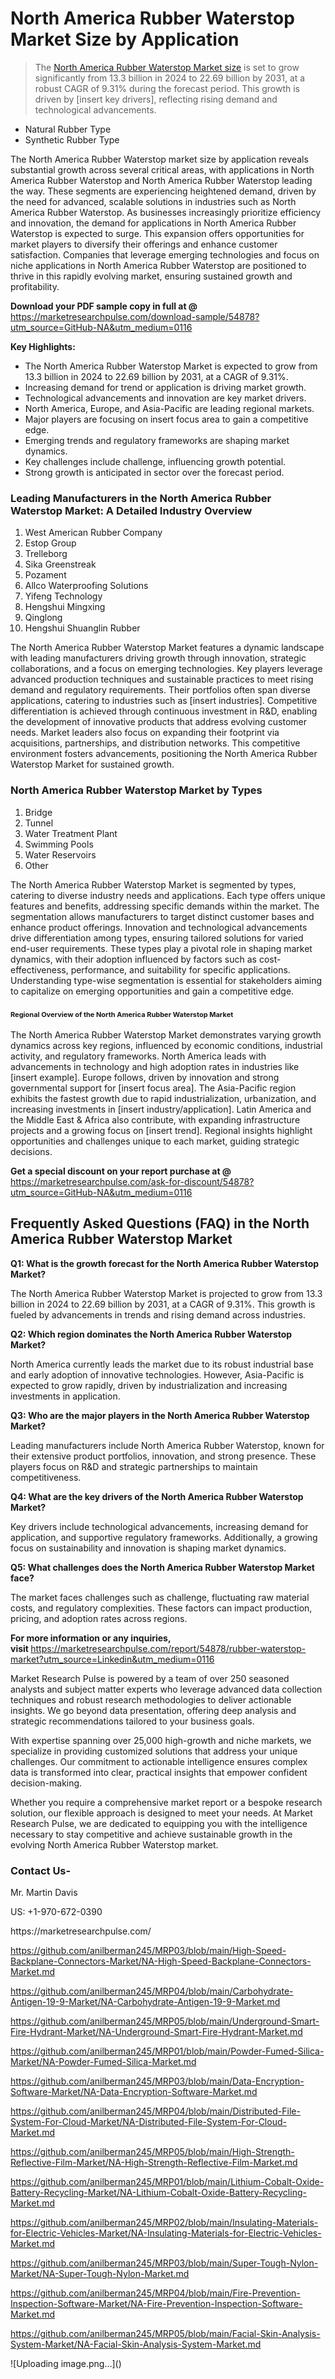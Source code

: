 <h1>North America Rubber Waterstop Market&nbsp;Size by Application</h1><blockquote><p>The <a href="https://marketresearchpulse.com/download-sample/54878?utm_source=GitHub-NA&amp;utm_medium=0116">North America Rubber Waterstop Market size</a> is set to grow significantly from 13.3 billion in 2024 to 22.69 billion by 2031, at a robust CAGR of 9.31% during the forecast period. This growth is driven by [insert key drivers], reflecting rising demand and technological advancements.</p></blockquote><ul><li>Natural Rubber Type<li> Synthetic Rubber Type</li></ul><p>The North America Rubber Waterstop market size by application reveals substantial growth across several critical areas, with applications in North America Rubber Waterstop and North America Rubber Waterstop leading the way. These segments are experiencing heightened demand, driven by the need for advanced, scalable solutions in industries such as North America Rubber Waterstop. As businesses increasingly prioritize efficiency and innovation, the demand for applications in North America Rubber Waterstop is expected to surge. This expansion offers opportunities for market players to diversify their offerings and enhance customer satisfaction. Companies that leverage emerging technologies and focus on niche applications in North America Rubber Waterstop are positioned to thrive in this rapidly evolving market, ensuring sustained growth and profitability.</p><p><strong>Download your PDF sample copy in full at @ </strong><a href="https://marketresearchpulse.com/download-sample/54878?utm_source=GitHub-NA&amp;utm_medium=0116">https://marketresearchpulse.com/download-sample/54878?utm_source=GitHub-NA&amp;utm_medium=0116</a></p><p><strong>Key Highlights: </strong></p><ul><li>The North America Rubber Waterstop Market is expected to grow from 13.3 billion in 2024 to 22.69 billion by 2031, at a CAGR of 9.31%.</li><li>Increasing demand for trend or application is driving market growth.</li><li>Technological advancements and innovation are key market drivers.</li><li>North America, Europe, and Asia-Pacific are leading regional markets.</li><li>Major players are focusing on insert focus area to gain a competitive edge.</li><li>Emerging trends and regulatory frameworks are shaping market dynamics.</li><li>Key challenges include challenge, influencing growth potential.</li><li>Strong growth is anticipated in sector over the forecast period.</li></ul><h3>Leading Manufacturers in the North America Rubber Waterstop Market: A Detailed Industry Overview</h3><ol><li>West American Rubber Company</li><li>Estop Group</li><li>Trelleborg</li><li>Sika Greenstreak</li><li>Pozament</li><li>Allco Waterproofing Solutions</li><li>Yifeng Technology</li><li>Hengshui Mingxing</li><li>Qinglong</li><li>Hengshui Shuanglin Rubber</li></ol><div class="flex max-w-full flex-col flex-grow"><div class="min-h-8 text-message flex w-full flex-col items-end gap-2 whitespace-normal break-words [.text-message+&amp;]:mt-5" dir="auto" data-message-author-role="assistant" data-message-id="fd8432e4-4910-450d-b182-61b7bfb0a01f" data-message-model-slug="gpt-4o"><div class="flex w-full flex-col gap-1 empty:hidden first:pt-[3px]"><div class="markdown prose w-full break-words dark:prose-invert light"><p>The North America Rubber Waterstop Market features a dynamic landscape with leading manufacturers driving growth through innovation, strategic collaborations, and a focus on emerging technologies. Key players leverage advanced production techniques and sustainable practices to meet rising demand and regulatory requirements. Their portfolios often span diverse applications, catering to industries such as [insert industries]. Competitive differentiation is achieved through continuous investment in R&amp;D, enabling the development of innovative products that address evolving customer needs. Market leaders also focus on expanding their footprint via acquisitions, partnerships, and distribution networks. This competitive environment fosters advancements, positioning the North America Rubber Waterstop Market for sustained growth.</p></div></div></div></div><h3>North America Rubber Waterstop Market by Types</h3><ol><li>Bridge<li> Tunnel<li> Water Treatment Plant<li> Swimming Pools<li> Water Reservoirs<li> Other</li></ol><div class="flex max-w-full flex-col flex-grow"><div class="min-h-8 text-message flex w-full flex-col items-end gap-2 whitespace-normal break-words [.text-message+&amp;]:mt-5" dir="auto" data-message-author-role="assistant" data-message-id="084470be-0bb7-4664-bddf-5156b4f41249" data-message-model-slug="gpt-4o-mini"><div class="flex w-full flex-col gap-1 empty:hidden first:pt-[3px]"><div class="markdown prose w-full break-words dark:prose-invert light"><p>The North America Rubber Waterstop Market is segmented by types, catering to diverse industry needs and applications. Each type offers unique features and benefits, addressing specific demands within the market. The segmentation allows manufacturers to target distinct customer bases and enhance product offerings. Innovation and technological advancements drive differentiation among types, ensuring tailored solutions for varied end-user requirements. These types play a pivotal role in shaping market dynamics, with their adoption influenced by factors such as cost-effectiveness, performance, and suitability for specific applications. Understanding type-wise segmentation is essential for stakeholders aiming to capitalize on emerging opportunities and gain a competitive edge.</p></div></div></div></div><h3><span style="font-size: 11px;">Regional Overview of the North America Rubber Waterstop Market</span></h3><div class="flex max-w-full flex-col flex-grow"><div class="min-h-8 text-message flex w-full flex-col items-end gap-2 whitespace-normal break-words [.text-message+&amp;]:mt-5" dir="auto" data-message-author-role="assistant" data-message-id="e9038762-ce64-4e30-91c9-9bd413514231" data-message-model-slug="gpt-4o-mini"><div class="flex w-full flex-col gap-1 empty:hidden first:pt-[3px]"><div class="markdown prose w-full break-words dark:prose-invert light"><p>The North America Rubber Waterstop Market demonstrates varying growth dynamics across key regions, influenced by economic conditions, industrial activity, and regulatory frameworks. North America leads with advancements in technology and high adoption rates in industries like [insert example]. Europe follows, driven by innovation and strong governmental support for [insert focus area]. The Asia-Pacific region exhibits the fastest growth due to rapid industrialization, urbanization, and increasing investments in [insert industry/application]. Latin America and the Middle East &amp; Africa also contribute, with expanding infrastructure projects and a growing focus on [insert trend]. Regional insights highlight opportunities and challenges unique to each market, guiding strategic decisions.</p></div></div></div></div><p><strong>Get a special discount on your report purchase at @ </strong><a href="https://marketresearchpulse.com/ask-for-discount/54878?utm_source=GitHub-NA&amp;utm_medium=0116">https://marketresearchpulse.com/ask-for-discount/54878?utm_source=GitHub-NA&amp;utm_medium=0116</a></p><h2>Frequently Asked Questions (FAQ) in the North America Rubber Waterstop Market</h2><p><strong>Q1: What is the growth forecast for the North America Rubber Waterstop Market?</strong></p><p>The North America Rubber Waterstop Market is projected to grow from 13.3 billion in 2024 to 22.69 billion by 2031, at a CAGR of 9.31%. This growth is fueled by advancements in trends and rising demand across industries.</p><p><strong>Q2: Which region dominates the North America Rubber Waterstop Market?</strong></p><p>North America currently leads the market due to its robust industrial base and early adoption of innovative technologies. However, Asia-Pacific is expected to grow rapidly, driven by industrialization and increasing investments in application.</p><p><strong>Q3: Who are the major players in the North America Rubber Waterstop Market?</strong></p><p>Leading manufacturers include North America Rubber Waterstop, known for their extensive product portfolios, innovation, and strong presence. These players focus on R&amp;D and strategic partnerships to maintain competitiveness.</p><p><strong>Q4: What are the key drivers of the North America Rubber Waterstop Market?</strong></p><p>Key drivers include technological advancements, increasing demand for application, and supportive regulatory frameworks. Additionally, a growing focus on sustainability and innovation is shaping market dynamics.</p><p><strong>Q5: What challenges does the North America Rubber Waterstop Market face?</strong></p><p>The market faces challenges such as challenge, fluctuating raw material costs, and regulatory complexities. These factors can impact production, pricing, and adoption rates across regions.</p><p><strong>For more information or any inquiries, visit&nbsp;</strong><a href="https://marketresearchpulse.com/report/54878/rubber-waterstop-market?utm_source=Linkedin&utm_medium=0116">https://marketresearchpulse.com/report/54878/rubber-waterstop-market?utm_source=Linkedin&utm_medium=0116</a></p><p>Market Research Pulse is powered by a team of over 250 seasoned analysts and subject matter experts who leverage advanced data collection techniques and robust research methodologies to deliver actionable insights. We go beyond data presentation, offering deep analysis and strategic recommendations tailored to your business goals.</p><p>With expertise spanning over 25,000 high-growth and niche markets, we specialize in providing customized solutions that address your unique challenges. Our commitment to actionable intelligence ensures complex data is transformed into clear, practical insights that empower confident decision-making.</p><p>Whether you require a comprehensive market report or a bespoke research solution, our flexible approach is designed to meet your needs. At Market Research Pulse, we are dedicated to equipping you with the intelligence necessary to stay competitive and achieve sustainable growth in the evolving North America Rubber Waterstop market.</p><h3><strong>Contact Us-</strong></h3><p>Mr. Martin Davis</p><p>US: +1-970-672-0390</p><p>https://marketresearchpulse.com/</p><p><a href="https://github.com/anilberman245/MRP03/blob/main/High-Speed-Backplane-Connectors-Market/NA-High-Speed-Backplane-Connectors-Market.md">https://github.com/anilberman245/MRP03/blob/main/High-Speed-Backplane-Connectors-Market/NA-High-Speed-Backplane-Connectors-Market.md</a></p><p><a href="https://github.com/anilberman245/MRP04/blob/main/Carbohydrate-Antigen-19-9-Market/NA-Carbohydrate-Antigen-19-9-Market.md">https://github.com/anilberman245/MRP04/blob/main/Carbohydrate-Antigen-19-9-Market/NA-Carbohydrate-Antigen-19-9-Market.md</a></p><p><a href="https://github.com/anilberman245/MRP05/blob/main/Underground-Smart-Fire-Hydrant-Market/NA-Underground-Smart-Fire-Hydrant-Market.md">https://github.com/anilberman245/MRP05/blob/main/Underground-Smart-Fire-Hydrant-Market/NA-Underground-Smart-Fire-Hydrant-Market.md</a></p><p><a href="https://github.com/anilberman245/MRP01/blob/main/Powder-Fumed-Silica-Market/NA-Powder-Fumed-Silica-Market.md">https://github.com/anilberman245/MRP01/blob/main/Powder-Fumed-Silica-Market/NA-Powder-Fumed-Silica-Market.md</a></p><p><a href="https://github.com/anilberman245/MRP03/blob/main/Data-Encryption-Software-Market/NA-Data-Encryption-Software-Market.md">https://github.com/anilberman245/MRP03/blob/main/Data-Encryption-Software-Market/NA-Data-Encryption-Software-Market.md</a></p><p><a href="https://github.com/anilberman245/MRP04/blob/main/Distributed-File-System-For-Cloud-Market/NA-Distributed-File-System-For-Cloud-Market.md">https://github.com/anilberman245/MRP04/blob/main/Distributed-File-System-For-Cloud-Market/NA-Distributed-File-System-For-Cloud-Market.md</a></p><p><a href="https://github.com/anilberman245/MRP05/blob/main/High-Strength-Reflective-Film-Market/NA-High-Strength-Reflective-Film-Market.md">https://github.com/anilberman245/MRP05/blob/main/High-Strength-Reflective-Film-Market/NA-High-Strength-Reflective-Film-Market.md</a></p><p><a href="https://github.com/anilberman245/MRP01/blob/main/Lithium-Cobalt-Oxide-Battery-Recycling-Market/NA-Lithium-Cobalt-Oxide-Battery-Recycling-Market.md">https://github.com/anilberman245/MRP01/blob/main/Lithium-Cobalt-Oxide-Battery-Recycling-Market/NA-Lithium-Cobalt-Oxide-Battery-Recycling-Market.md</a></p><p><a href="https://github.com/anilberman245/MRP02/blob/main/Insulating-Materials-for-Electric-Vehicles-Market/NA-Insulating-Materials-for-Electric-Vehicles-Market.md">https://github.com/anilberman245/MRP02/blob/main/Insulating-Materials-for-Electric-Vehicles-Market/NA-Insulating-Materials-for-Electric-Vehicles-Market.md</a></p><p><a href="https://github.com/anilberman245/MRP03/blob/main/Super-Tough-Nylon-Market/NA-Super-Tough-Nylon-Market.md">https://github.com/anilberman245/MRP03/blob/main/Super-Tough-Nylon-Market/NA-Super-Tough-Nylon-Market.md</a></p><p><a href="https://github.com/anilberman245/MRP04/blob/main/Fire-Prevention-Inspection-Software-Market/NA-Fire-Prevention-Inspection-Software-Market.md">https://github.com/anilberman245/MRP04/blob/main/Fire-Prevention-Inspection-Software-Market/NA-Fire-Prevention-Inspection-Software-Market.md</a></p><p><a href="https://github.com/anilberman245/MRP05/blob/main/Facial-Skin-Analysis-System-Market/NA-Facial-Skin-Analysis-System-Market.md">https://github.com/anilberman245/MRP05/blob/main/Facial-Skin-Analysis-System-Market/NA-Facial-Skin-Analysis-System-Market.md</a></p>
![Uploading image.png…]()
